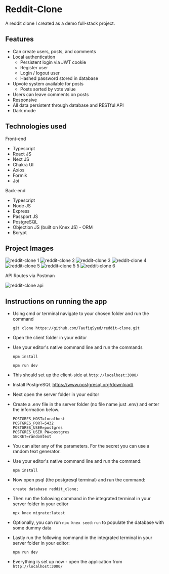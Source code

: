 # Reddit-Clone

A reddit clone I created as a demo full-stack project.

## Features

- Can create users, posts, and comments
- Local authentication
  - Persistent login via JWT cookie
  - Register user
  - Login / logout user
  - Hashed password stored in database
- Upvote system available for posts
  - Posts sorted by vote value
- Users can leave comments on posts
- Responsive
- All data persistent through database and RESTful API
- Dark mode

## Technologies used

Front-end

- Typescript
- React JS
- Next JS
- Chakra UI
- Axios
- Formik
- Joi

Back-end

- Typescript
- Node JS
- Express
- Passport JS
- PostgreSQL
- Objection JS (built on Knex JS) - ORM
- Bcrypt

## Project Images

![reddit-clone 1](https://user-images.githubusercontent.com/61982529/149331049-a2483d99-917f-42f9-8b28-725603f4c677.png)
![reddit-clone 2](https://user-images.githubusercontent.com/61982529/149331804-7ef83ffe-8271-49cc-be0f-fb5647724d1a.png)
![reddit-clone 3](https://user-images.githubusercontent.com/61982529/149331825-8f385f49-068a-4d0e-abed-1be23658327b.png)
![reddit-clone 4](https://user-images.githubusercontent.com/61982529/149331844-432a058a-f8e2-45b0-82ce-a4b9c3a78fac.png)
![reddit-clone 5](https://user-images.githubusercontent.com/61982529/149331857-dde0ea65-93a1-4916-bc1e-a78afc41a664.png)
![reddit-clone 5 5](https://user-images.githubusercontent.com/61982529/149331863-a4d0d19f-5b06-42d0-9126-5db8988b4bfa.png)
![reddit-clone 6](https://user-images.githubusercontent.com/61982529/149384717-20577960-687d-49b7-85d8-a16388ea488d.png)

API Routes via Postman

![reddit-clone api](https://user-images.githubusercontent.com/61982529/149340184-a730653f-7ed1-4ad7-9d3a-0f07a621851f.png)


## Instructions on running the app

- Using cmd or terminal navigate to your chosen folder and run the command

  `git clone https://github.com/TaufiqSyed/reddit-clone.git`

- Open the client folder in your editor
- Use your editor's native command line and run the commands

  `npm install`

  `npm run dev`

- This should set up the client-side at `http://localhost:3000/`
- Install PostgreSQL https://www.postgresql.org/download/
- Next open the server folder in your editor
- Create a .env file in the server folder (no file name just .env) and enter the information below.
  ```
  POSTGRES_HOST=localhost
  POSTGRES_PORT=5432
  POSTGRES_USER=postgres
  POSTGRES_USER_PW=postgres
  SECRET=randomtext
  ```
- You can alter any of the parameters. For the secret you can use a random text generator.
- Use your editor's native command line and run the command:

  `npm install`
  
- Now open psql (the postgresql terminal) and run the command:

  `create database reddit_clone;`
  
- Then run the following command in the integrated terminal in your server folder in your editor  

  `npx knex migrate:latest`
  
- Optionally, you can run `npx knex seed:run` to populate the database with some dummy data
 
- Lastly run the following command in the integrated terminal in your server folder in your editor:

  `npm run dev`

- Everything is set up now - open the application from `http://localhost:3000/`
